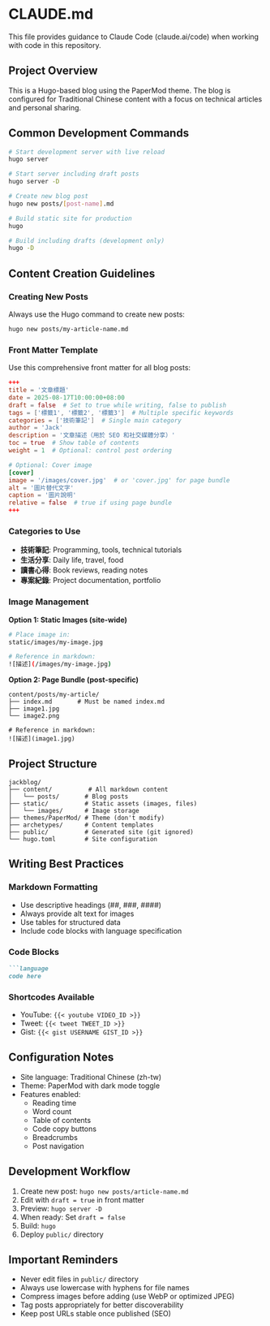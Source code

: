 # CLAUDE.md

This file provides guidance to Claude Code (claude.ai/code) when working with code in this repository.

## Project Overview

This is a Hugo-based blog using the PaperMod theme. The blog is configured for Traditional Chinese content with a focus on technical articles and personal sharing.

## Common Development Commands

```bash
# Start development server with live reload
hugo server

# Start server including draft posts
hugo server -D

# Create new blog post
hugo new posts/[post-name].md

# Build static site for production
hugo

# Build including drafts (development only)
hugo -D
```

## Content Creation Guidelines

### Creating New Posts

Always use the Hugo command to create new posts:
```bash
hugo new posts/my-article-name.md
```

### Front Matter Template

Use this comprehensive front matter for all blog posts:

```toml
+++
title = '文章標題'
date = 2025-08-17T10:00:00+08:00
draft = false  # Set to true while writing, false to publish
tags = ['標籤1', '標籤2', '標籤3']  # Multiple specific keywords
categories = ['技術筆記']  # Single main category
author = 'Jack'
description = '文章描述（用於 SEO 和社交媒體分享）'
toc = true  # Show table of contents
weight = 1  # Optional: control post ordering

# Optional: Cover image
[cover]
image = '/images/cover.jpg'  # or 'cover.jpg' for page bundle
alt = '圖片替代文字'
caption = '圖片說明'
relative = false  # true if using page bundle
+++
```

### Categories to Use

- **技術筆記**: Programming, tools, technical tutorials
- **生活分享**: Daily life, travel, food
- **讀書心得**: Book reviews, reading notes  
- **專案紀錄**: Project documentation, portfolio

### Image Management

**Option 1: Static Images (site-wide)**
```bash
# Place image in:
static/images/my-image.jpg

# Reference in markdown:
![描述](/images/my-image.jpg)
```

**Option 2: Page Bundle (post-specific)**
```
content/posts/my-article/
├── index.md       # Must be named index.md
├── image1.jpg
└── image2.png

# Reference in markdown:
![描述](image1.jpg)
```

## Project Structure

```
jackblog/
├── content/          # All markdown content
│   └── posts/       # Blog posts
├── static/          # Static assets (images, files)
│   └── images/      # Image storage
├── themes/PaperMod/ # Theme (don't modify)
├── archetypes/      # Content templates
├── public/          # Generated site (git ignored)
└── hugo.toml        # Site configuration
```

## Writing Best Practices

### Markdown Formatting

- Use descriptive headings (##, ###, ####)
- Always provide alt text for images
- Use tables for structured data
- Include code blocks with language specification

### Code Blocks
```markdown
```language
code here
```

### Shortcodes Available
- YouTube: `{{< youtube VIDEO_ID >}}`
- Tweet: `{{< tweet TWEET_ID >}}`
- Gist: `{{< gist USERNAME GIST_ID >}}`

## Configuration Notes

- Site language: Traditional Chinese (zh-tw)
- Theme: PaperMod with dark mode toggle
- Features enabled:
  - Reading time
  - Word count
  - Table of contents
  - Code copy buttons
  - Breadcrumbs
  - Post navigation

## Development Workflow

1. Create new post: `hugo new posts/article-name.md`
2. Edit with `draft = true` in front matter
3. Preview: `hugo server -D`
4. When ready: Set `draft = false`
5. Build: `hugo`
6. Deploy `public/` directory

## Important Reminders

- Never edit files in `public/` directory
- Always use lowercase with hyphens for file names
- Compress images before adding (use WebP or optimized JPEG)
- Tag posts appropriately for better discoverability
- Keep post URLs stable once published (SEO)